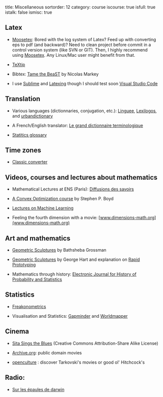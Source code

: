 title: Miscellaneous
sortorder: 12
category: course
iscourse: true
isfull: true
istalk: false
ismisc: true

## Latex

- [Moosetex](http://www.math.u-bordeaux1.fr/~cdeledal/moosetex):
Bored with the log system of Latex? Feed up with converting eps to pdf (and backward)? Need to clean project before commit in a control version system (like SVN or GIT).
Then, I highly recommend using [Moosetex](http://www.math.u-bordeaux1.fr/~cdeledal/moosetex).
Any Linux/Mac user might benefit from that.

- [TeXtip](https://twitter.com/TeXtip)

- Bibtex: [Tame the BeaST](http://www.lsv.ens-cachan.fr/~markey/BibTeX/doc/ttb_en.pdf) by Nicolas Markey

- I use [Sublime](https://www.sublimetext.com/) and [Latexing](https://packagecontrol.io/packages/LaTeXing) though I should test soon [Visual Studio Code](https://code.visualstudio.com/)

## Translation

- Various languages (dictionnaries, conjugation, etc.): [Linguee](http://www.linguee.fr/), [Lexilogos](http://www.lexilogos.com/), and [urbandictionary](http://www.urbandictionary.com/)

- A French/English translator: [Le grand dictionnaire terminologique](http://www.granddictionnaire.com/)

- [Statitics glossary](http://isi.cbs.nl/glossary/)

## Time zones

- [Classic converter](https://www.timeanddate.com/worldclock/converter-classic.html)

## Videos, courses and lectures about mathematics

- Mathematical Lectures at ENS (Paris): [Diffusions des savoirs](http://www.diffusion.ens.fr/index.php?res=themes&idtheme=30)

- [A Convex Optimization course](http://www.stanford.edu/class/ee364a/videos.html) by Stephen P. Boyd

- [Lectures on Machine Learning](http://videolectures.net/Top/Computer_Science/Machine_Learning/)

- Feeling the fourth dimension with a movie: [www.dimensions-math.org](www.dimensions-math.org)

## Art and mathematics
- [Geometric Sculptures](http://bathsheba.com/) by Bathsheba Grossman

- [Geometric Sculptures](http://www.georgehart.com/) by George Hart and explanation on [Rapid Prototyping](http://www.georgehart.com/rp/rp.html)

- Mathematics through history: [Electronic Journal for History of Probability and Statistics](http://www.jehps.net/indexang.html)

## Statistics

- [Freakonometrics](https://freakonometrics.hypotheses.org/)

- Visualisation and Statistics: [Gapminder](http://www.gapminder.org/) and [Worldmapper](http://www.worldmapper.org/)


## Cinema

- [Sita Sings the Blues](http://www.sitasingstheblues.com/) (Creative Commons Attribution-Share Alike License)

- [Archive.org](http://www.archive.org/details/feature_films): public domain movies

- [openculture](http://www.openculture.com/) : discover Tarkovski's movies or good ol' Hitchcock's

## Radio:

- [Sur les épaules de darwin](https://www.franceinter.fr/emissions/sur-les-epaules-de-darwin)